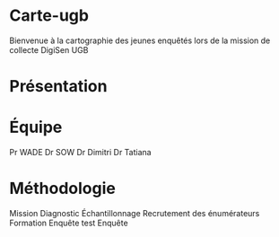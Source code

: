 # Carte-ugb
Bienvenue à la cartographie des jeunes enquêtés lors de la mission de collecte DigiSen UGB
# Présentation 
# Équipe 
Pr WADE
Dr SOW
Dr Dimitri 
Dr Tatiana 
# Méthodologie 
Mission Diagnostic 
Échantillonnage 
Recrutement des énumérateurs
Formation 
Enquête test
Enquête 
